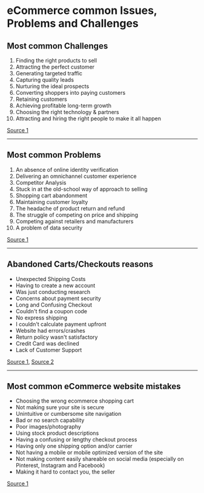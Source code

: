 # eCommerce common Issues, Problems and Challenges

## Most common Challenges
1. Finding the right products to sell
2. Attracting the perfect customer
3. Generating targeted traffic
4. Capturing quality leads
5. Nurturing the ideal prospects
6. Converting shoppers into paying customers
7. Retaining customers
8. Achieving profitable long-term growth
9. Choosing the right technology & partners
10. Attracting and hiring the right people to make it all happen

[Source 1](https://ecommercetrainingacademy.com/ecommerce-business-challeges)

---

## Most common Problems
1. An absence of online identity verification
2. Delivering an omnichannel customer experience
3. Competitor Analysis
4. Stuck in at the old-school way of approach to selling
5. Shopping cart abandonment
6. Maintaining customer loyalty
7. The headache of product return and refund
8. The struggle of competing on price and shipping
9. Competing against retailers and manufacturers
10. A problem of data security

[Source 1](https://acquire.io/blog/problems-solutions-ecommerce-faces)

---

## Abandoned Carts/Checkouts reasons
- Unexpected Shipping Costs
- Having to create a new account
- Was just conducting research
- Concerns about payment security
- Long and Confusing Checkout
- Couldn't find a coupon code
- No express shipping
- I couldn't calculate payment upfront
- Website had errors/crashes
- Return policy wasn't satisfactory
- Credit Card was declined
- Lack of Customer Support

[Source 1](https://www.barilliance.com/10-reasons-shopping-cart-abandonment), [Source 2](https://www.barilliance.com/shopping-cart-abandonment-guide)

---

## Most common eCommerce website mistakes
- Choosing the wrong ecommerce shopping cart
- Not making sure your site is secure
- Unintuitive or cumbersome site navigation
- Bad or no search capability
- Poor images/photography
- Using stock product descriptions
- Having a confusing or lengthy checkout process
- Having only one shipping option and/or carrier
- Not having a mobile or mobile optimized version of the site
- Not making content easily shareable on social media (especially on Pinterest, Instagram and Facebook)
- Making it hard to contact you, the seller

[Source 1](https://www.cio.com/article/2601367/11-common-ecommerce-mistakes-and-how-to-fix-them.html)




